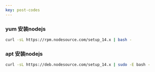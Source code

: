 ```yaml
---
key: post-codes
---
```



### yum 安装nodejs
```sh
curl -sL https://rpm.nodesource.com/setup_14.x | bash -
```

### apt 安装nodejs
```sh
curl -sL https://deb.nodesource.com/setup_14.x | sudo -E bash -
```